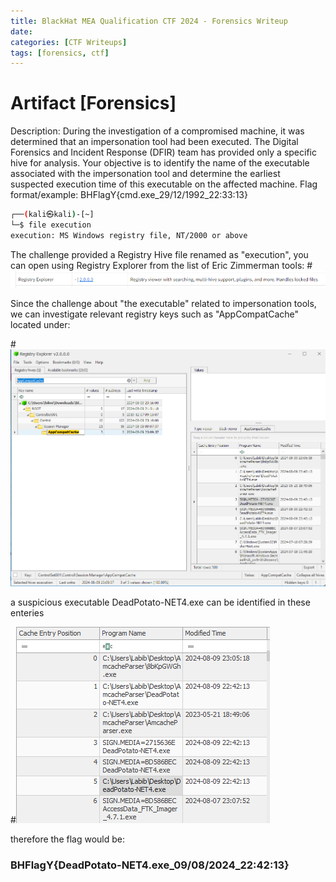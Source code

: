 ```yaml
---
title: BlackHat MEA Qualification CTF 2024 - Forensics Writeup
date: 
categories: [CTF Writeups]
tags: [forensics, ctf]
---
```


 # Artifact [Forensics]

Description: During the investigation of a compromised machine, it was determined that an impersonation tool had been executed. The Digital Forensics and Incident Response (DFIR) team has provided only a specific hive for analysis. Your objective is to identify the name of the executable associated with the impersonation tool and determine the earliest suspected execution time of this executable on the affected machine. Flag format/example: BHFlagY{cmd.exe_29/12/1992_22:33:13}

```bash
┌──(kali㉿kali)-[~]
└─$ file execution                                   
execution: MS Windows registry file, NT/2000 or above
```
The challenge provided a Registry Hive file renamed as "execution", you can open using Registry Explorer from the list of Eric Zimmerman tools:
#![regexp](\assets\posts\regexplore.png)

Since the challenge about "the executable" related to impersonation tools, we can investigate relevant registry keys such as "AppCompatCache" located under:

#![regexplorer](\assets\posts\registry.png)

 a suspicious executable DeadPotato-NET4.exe can be identified in these enteries
 
#![enteries](\assets\posts\enteries.png)

therefore the flag would be:

### BHFlagY{DeadPotato-NET4.exe_09/08/2024_22:42:13}
